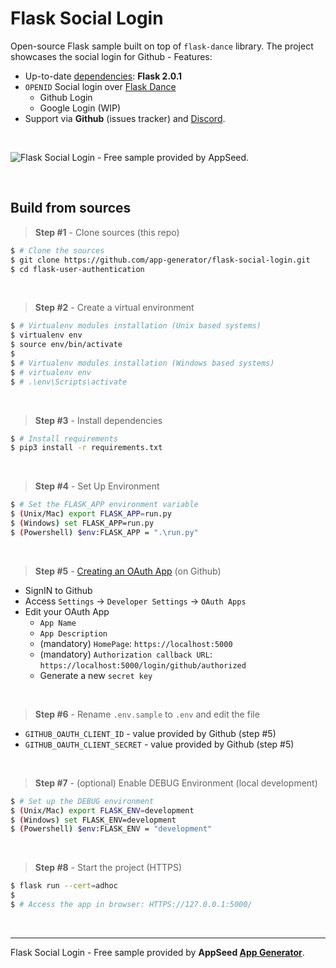 # Flask Social Login

Open-source Flask sample built on top of `flask-dance` library. The project showcases the social login for Github - Features: 

- Up-to-date [dependencies](./requirements.txt): **Flask 2.0.1**
- `OPENID` Social login over [Flask Dance](https://pypi.org/project/Flask-Dance/)
  - Github Login
  - Google Login (WIP) 
- Support via **Github** (issues tracker) and [Discord](https://discord.gg/fZC6hup).

<br />

![Flask Social Login - Free sample provided by AppSeed.](https://user-images.githubusercontent.com/51070104/135398234-06a43c1a-cd0a-45ad-accc-de45061d8945.png)

<br />

## Build from sources

> **Step #1** - Clone sources (this repo)

```bash
$ # Clone the sources
$ git clone https://github.com/app-generator/flask-social-login.git
$ cd flask-user-authentication
```

<br />

> **Step #2** - Create a virtual environment

```bash
$ # Virtualenv modules installation (Unix based systems)
$ virtualenv env
$ source env/bin/activate
$
$ # Virtualenv modules installation (Windows based systems)
$ # virtualenv env
$ # .\env\Scripts\activate
```

<br />

> **Step #3** - Install dependencies

```bash
$ # Install requirements
$ pip3 install -r requirements.txt
```

<br />

> **Step #4** - Set Up Environment

```bash
$ # Set the FLASK_APP environment variable
$ (Unix/Mac) export FLASK_APP=run.py
$ (Windows) set FLASK_APP=run.py
$ (Powershell) $env:FLASK_APP = ".\run.py"
```

<br />

> **Step #5** - [Creating an OAuth App](https://docs.github.com/en/developers/apps/building-oauth-apps/creating-an-oauth-app) (on Github)

- SignIN to Github
- Access `Settings` -> `Developer Settings` -> `OAuth Apps`
- Edit your OAuth App
  - `App Name`
  - `App Description`
  - (mandatory) `HomePage`: `https://localhost:5000`
  - (mandatory) `Authorization callback URL`: `https://localhost:5000/login/github/authorized`
  - Generate a new `secret key`

<br />

> **Step #6** - Rename `.env.sample` to `.env` and edit the file

- `GITHUB_OAUTH_CLIENT_ID` - value provided by Github (step #5)
- `GITHUB_OAUTH_CLIENT_SECRET` - value provided by Github (step #5)

<br />

> **Step #7** - (optional) Enable DEBUG Environment (local development)

```bash
$ # Set up the DEBUG environment
$ (Unix/Mac) export FLASK_ENV=development
$ (Windows) set FLASK_ENV=development
$ (Powershell) $env:FLASK_ENV = "development"
```

<br />

> **Step #8** - Start the project (HTTPS)

```bash
$ flask run --cert=adhoc
$
$ # Access the app in browser: HTTPS://127.0.0.1:5000/
```

<br />

---

Flask Social Login - Free sample provided by **AppSeed [App Generator](https://appseed.us/app-generator)**.
